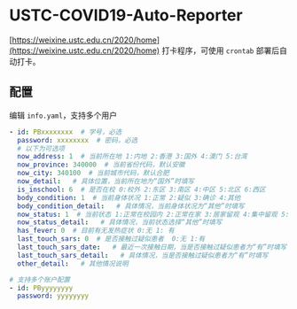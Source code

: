# USTC-COVID19-Auto-Reporter

[https://weixine.ustc.edu.cn/2020/home](https://weixine.ustc.edu.cn/2020/home) 打卡程序，可使用 `crontab` 部署后自动打卡。

## 配置

编辑 `info.yaml`，支持多个用户

```yaml
- id: PBxxxxxxxx  # 学号，必选
  password: xxxxxxxx  # 密码，必选
  # 以下为可选项
  now_address: 1  # 当前所在地 1:内地 2:香港 3:国外 4:澳门 5:台湾
  now_province: 340000  # 当前省份代码，默认安徽
  now_city: 340100  # 当前城市代码，默认合肥
  now_detail:   # 具体位置，当前所在地为“国外”时填写
  is_inschool: 6  # 是否在校 0:校外 2:东区 3:南区 4:中区 5:北区 6:西区
  body_condition: 1  # 当前身体状况 1:正常 2:疑似 3:确诊 4:其他
  body_condition_detail:   # 具体情况，当前身体状况为“其他”时填写
  now_status: 1  # 当前状态 1:正常在校园内 2:正常在家 3:居家留观 4:集中留观 5:住院治疗 6:其他
  now_status_detail:   # 具体情况，当前状态选择“其他”时填写
  has_fever: 0  # 目前有无发热症状 0:无 1: 有
  last_touch_sars: 0  # 是否接触过疑似患者  0:无 1:有
  last_touch_sars_date:   # 最近一次接触日期，当是否接触过疑似患者为“有”时填写
  last_touch_sars_detail:   # 具体情况，当是否接触过疑似患者为“有”时填写
  other_detail:   # 其他情况说明

# 支持多个账户配置
- id: PByyyyyyyy
  password: yyyyyyyy
```

